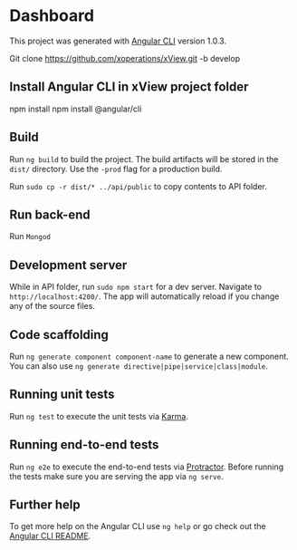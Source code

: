# Dashboard

This project was generated with [Angular CLI](https://github.com/angular/angular-cli) version 1.0.3.

Git clone https://github.com/xoperations/xView.git -b develop

## Install Angular CLI in xView project folder
npm install
npm install @angular/cli

## Build

Run `ng build` to build the project. The build artifacts will be stored in the `dist/` directory. Use the `-prod` flag for a production build.

Run `sudo cp -r dist/* ../api/public` to copy contents to API folder. 

## Run back-end

Run `Mongod`

## Development server

While in API folder, run `sudo npm start` for a dev server. Navigate to `http://localhost:4200/`. The app will automatically reload if you change any of the source files.

## Code scaffolding

Run `ng generate component component-name` to generate a new component. You can also use `ng generate directive|pipe|service|class|module`.

## Running unit tests

Run `ng test` to execute the unit tests via [Karma](https://karma-runner.github.io).

## Running end-to-end tests

Run `ng e2e` to execute the end-to-end tests via [Protractor](http://www.protractortest.org/).
Before running the tests make sure you are serving the app via `ng serve`.

## Further help

To get more help on the Angular CLI use `ng help` or go check out the [Angular CLI README](https://github.com/angular/angular-cli/blob/master/README.md).
